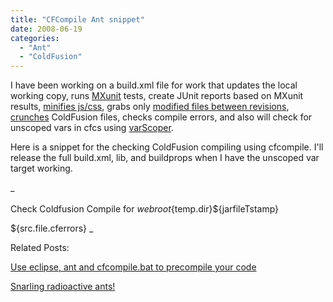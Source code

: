 ```yaml
---
title: "CFCompile Ant snippet"
date: 2008-06-19
categories: 
  - "Ant"
  - "ColdFusion"
---
```


I have been working on a build.xml file for work that updates the local working copy, runs [MXunit](http://mxunit.org) tests, create JUnit reports based on MXunit results, [minifies js/css](http://mikehenke.com/machblog//index.cfm?event=showEntry&entryId=8A5CAB53-19B9-BA51-EECADB57919F9714), grabs only [modified files between revisions](http://mikehenke.com/machblog//index.cfm?event=showEntry&entryId=8D3AAA71-19B9-BA51-EEF8E251D9BE0A45), [crunches](http://webalfee.wordpress.com/2008/06/17/what-is-html-chrunching/) ColdFusion files, checks compile errors, and also will check for unscoped vars in cfcs using [varScoper](http://varscoper.riaforge.org/).

Here is a snippet for the checking ColdFusion compiling using cfcompile. I'll release the full build.xml, lib, and buildprops when I have the unscoped var target working.

_<!-- 
compileCheck  
Compiles the ColdFusion files for any syntax errors  
\-->  
<target name="compileCheck">  
<echo>Check Coldfusion Compile for ${webroot}${temp.dir}${jarfileTstamp}</echo>  
  
<exec failonerror="true" dir="${cfcompile\_path}" executable="cmd.exe" output="${webroot}${temp.dir}${jarfileTstamp}compile${jarfileTstamp}.txt" >  
<env key="JAVA\_HOME" value="${JAVA\_HOME}"/>  
<arg line="/c cfcompile.bat ${webroot}${temp.dir}${jarfileTstamp}" />  
</exec>  
<!-- need to check log for failures -->  
<loadfile srcfile="${webroot}${temp.dir}${jarfileTstamp}compile${jarfileTstamp}.txt" property="src.file.cferrors">  
<filterchain>  
<LineContainsRegExp>  
<regexp pattern="Error\*"/>  
</LineContainsRegExp>  
</filterchain>  
</loadfile>  
<echo>${src.file.cferrors}</echo>  
<fail>  
<condition>  
<isset property="src.file.cferrors"/>  
</condition>  
</fail>  
</target>_

Related Posts:

[Use eclipse, ant and cfcompile.bat to precompile your code](http://www.webdevref.com/blog/index.cfm?t=Use_eclipse,_ant_and_cfcompile.bat_to_precompile_your_code&mode=entry&entry=79C9D104-12CC-9590-8A5C8AA23FF93A8B&dv=link)

[Snarling radioactive ants!](http://hofo.com/snarling-radioactive-ants "Permalink to Snarling radioactive ants!")
